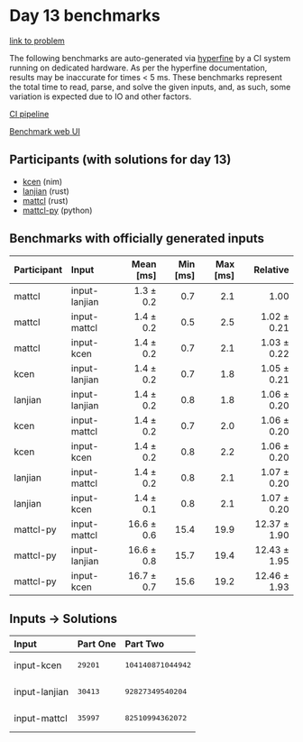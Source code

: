 # Day 13 benchmarks

[link to problem](https://adventofcode.com/2024/day/13)

The following benchmarks are auto-generated via
[hyperfine](https://github.com/sharkdp/hyperfine) by a CI system running on
dedicated hardware. As per the hyperfine documentation, results may be
inaccurate for times < 5 ms. These benchmarks represent the total time to read,
parse, and solve the given inputs, and, as such, some variation is expected due
to IO and other factors.

[CI pipeline](http://ci.papercode.net:8080/teams/main/pipelines/aoc2024)

[Benchmark web UI](https://aoc.ancalagon.black)


## Participants (with solutions for day 13)

- [kcen](https://github.com/kcen/aoc2024) (nim)
- [lanjian](https://github.com/lanjian/aoc-2024) (rust)
- [mattcl](https://github.com/mattcl/aoc2024) (rust)
- [mattcl-py](https://github.com/mattcl/aoc2024-py) (python)


## Benchmarks with officially generated inputs

| Participant | Input | Mean [ms] | Min [ms] | Max [ms] | Relative |
|:---|:---|---:|---:|---:|---:|
| mattcl | input-lanjian | 1.3 ± 0.2 | 0.7 | 2.1 | 1.00 |
| mattcl | input-mattcl | 1.4 ± 0.2 | 0.5 | 2.5 | 1.02 ± 0.21 |
| mattcl | input-kcen | 1.4 ± 0.2 | 0.7 | 2.1 | 1.03 ± 0.22 |
| kcen | input-lanjian | 1.4 ± 0.2 | 0.7 | 1.8 | 1.05 ± 0.21 |
| lanjian | input-lanjian | 1.4 ± 0.2 | 0.8 | 1.8 | 1.06 ± 0.20 |
| kcen | input-mattcl | 1.4 ± 0.2 | 0.7 | 2.0 | 1.06 ± 0.20 |
| kcen | input-kcen | 1.4 ± 0.2 | 0.8 | 2.2 | 1.06 ± 0.20 |
| lanjian | input-mattcl | 1.4 ± 0.2 | 0.8 | 2.1 | 1.07 ± 0.20 |
| lanjian | input-kcen | 1.4 ± 0.1 | 0.8 | 2.1 | 1.07 ± 0.20 |
| mattcl-py | input-mattcl | 16.6 ± 0.6 | 15.4 | 19.9 | 12.37 ± 1.90 |
| mattcl-py | input-lanjian | 16.6 ± 0.8 | 15.7 | 19.4 | 12.43 ± 1.95 |
| mattcl-py | input-kcen | 16.7 ± 0.7 | 15.6 | 19.2 | 12.46 ± 1.93 |


## Inputs -> Solutions

| Input | Part One | Part Two |
|:---|:---|:---|
|input-kcen|<pre>29201</pre>|<pre>104140871044942</pre>|
|input-lanjian|<pre>30413</pre>|<pre>92827349540204</pre>|
|input-mattcl|<pre>35997</pre>|<pre>82510994362072</pre>|